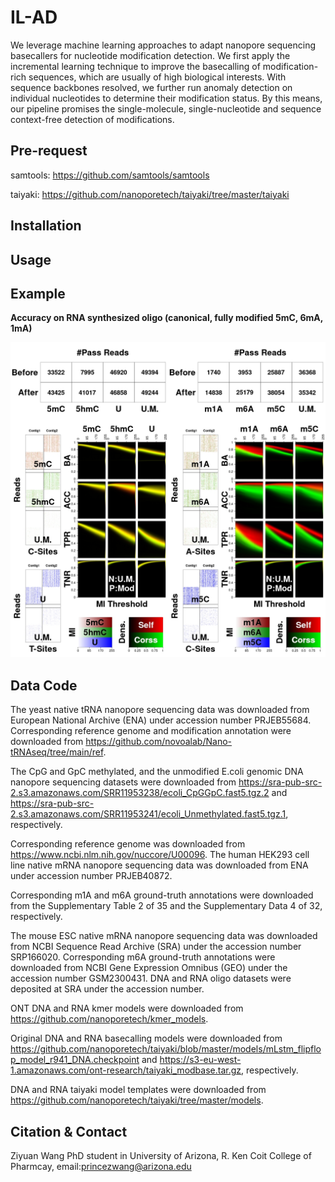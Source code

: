 # IL-AD

We leverage machine learning approaches to adapt nanopore sequencing basecallers for nucleotide modification detection. We first apply the incremental learning technique to improve the basecalling of modification-rich sequences, which are usually of high biological interests. With sequence backbones resolved, we further run anomaly detection on individual nucleotides to determine their modification status. By this means, our pipeline promises the single-molecule, single-nucleotide and sequence context-free detection of modifications. 

## Pre-request

samtools: https://github.com/samtools/samtools

taiyaki: https://github.com/nanoporetech/taiyaki/tree/master/taiyaki

## Installation

## Usage

## Example

**Accuracy on RNA  synthesized oligo (canonical, fully modified 5mC, 6mA, 1mA)**

![curlcake](images/rna.jpeg)

## Data Code

The yeast native tRNA nanopore sequencing data was downloaded from European National Archive (ENA) under accession number PRJEB55684. Corresponding reference genome and modification annotation were downloaded from https://github.com/novoalab/Nano-tRNAseq/tree/main/ref. 

The CpG and GpC methylated, and the unmodified E.coli genomic DNA nanopore sequencing datasets were downloaded from https://sra-pub-src-2.s3.amazonaws.com/SRR11953238/ecoli_CpGGpC.fast5.tgz.2 and https://sra-pub-src-2.s3.amazonaws.com/SRR11953241/ecoli_Unmethylated.fast5.tgz.1, respectively.

Corresponding reference genome was downloaded from https://www.ncbi.nlm.nih.gov/nuccore/U00096. The human HEK293 cell line native mRNA nanopore sequencing data was downloaded from ENA under accession number PRJEB40872. 

Corresponding m1A and m6A ground-truth annotations were downloaded from the Supplementary Table 2 of 35 and the Supplementary Data 4 of 32, respectively. 

The mouse ESC native mRNA nanopore sequencing data was downloaded from NCBI Sequence Read Archive (SRA) under the accession number SRP166020. Corresponding m6A ground-truth annotations were downloaded from NCBI Gene Expression Omnibus (GEO) under the accession number GSM2300431. DNA and RNA oligo datasets were deposited at SRA under the accession number. 

ONT DNA and RNA kmer models were downloaded from https://github.com/nanoporetech/kmer_models. 

Original DNA and RNA basecalling models were downloaded from https://github.com/nanoporetech/taiyaki/blob/master/models/mLstm_flipflop_model_r941_DNA.checkpoint and https://s3-eu-west-1.amazonaws.com/ont-research/taiyaki_modbase.tar.gz, respectively. 

DNA and RNA taiyaki model templates were downloaded from https://github.com/nanoporetech/taiyaki/tree/master/models.

## Citation & Contact

Ziyuan Wang PhD student in University of Arizona, R. Ken Coit College of Pharmcay, email:princezwang@arizona.edu
